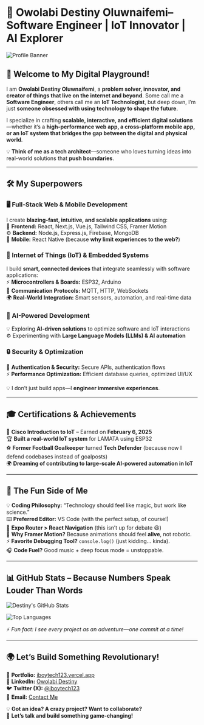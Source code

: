 # 🚀 Owolabi Destiny Oluwnaifemi– Software Engineer | IoT Innovator | AI Explorer  

![Profile Banner](https://raw.githubusercontent.com/owolabijunior12/owolabijunior12/main/banner.png)  

## 👋 Welcome to My Digital Playground!  

I am **Owolabi Destiny Oluwnaifemi**, a **problem solver, innovator, and creator of things that live on the internet and beyond**. Some call me a **Software Engineer**, others call me an **IoT Technologist**, but deep down, I’m just **someone obsessed with using technology to shape the future**.  

I specialize in crafting **scalable, interactive, and efficient digital solutions**—whether it’s a **high-performance web app, a cross-platform mobile app, or an IoT system that bridges the gap between the digital and physical world**.  

💡 **Think of me as a tech architect**—someone who loves turning ideas into real-world solutions that **push boundaries**.  

---

## 🛠️ **My Superpowers**  

### **🖥️ Full-Stack Web & Mobile Development**  
I create **blazing-fast, intuitive, and scalable applications** using:  
🚀 **Frontend:** React, Next.js, Vue.js, Tailwind CSS, Framer Motion  
⚙️ **Backend:** Node.js, Express.js, Firebase, MongoDB  
📱 **Mobile:** React Native (because **why limit experiences to the web?**)  

### **🔌 Internet of Things (IoT) & Embedded Systems**  
I build **smart, connected devices** that integrate seamlessly with software applications:  
⚡ **Microcontrollers & Boards:** ESP32, Arduino  
📡 **Communication Protocols:** MQTT, HTTP, WebSockets  
🌍 **Real-World Integration:** Smart sensors, automation, and real-time data  

### **🤖 AI-Powered Development**  
💡 Exploring **AI-driven solutions** to optimize software and IoT interactions  
⚙️ Experimenting with **Large Language Models (LLMs) & AI automation**  

### **🔒 Security & Optimization**  
🔐 **Authentication & Security:** Secure APIs, authentication flows  
⚡ **Performance Optimization:** Efficient database queries, optimized UI/UX  

💡 I don’t just build apps—I **engineer immersive experiences**.  

---

## 🎓 **Certifications & Achievements**  

📜 **Cisco Introduction to IoT** – Earned on **February 6, 2025**  
🏆 **Built a real-world IoT system** for LAMATA using ESP32  
⚽ **Former Football Goalkeeper** turned **Tech Defender** (because now I defend codebases instead of goalposts)  
🌍 **Dreaming of contributing to large-scale AI-powered automation in IoT**  

---

## 🤯 **The Fun Side of Me**  

💡 **Coding Philosophy:** “Technology should feel like magic, but work like science.”  
⌨️ **Preferred Editor:** VS Code (with the perfect setup, of course!)  
🚀 **Expo Router > React Navigation** (this isn’t up for debate 😆)  
🎨 **Why Framer Motion?** Because animations should feel **alive**, not robotic.  
⚡ **Favorite Debugging Tool?** `console.log()` (just kidding… kinda).  
🎧 **Code Fuel?** Good music + deep focus mode = unstoppable.  

---

## 📊 **GitHub Stats – Because Numbers Speak Louder Than Words**  

![Destiny's GitHub Stats](https://github-readme-stats.vercel.app/api?username=owolabijunior12&show_icons=true&theme=radical)  

![Top Languages](https://github-readme-stats.vercel.app/api/top-langs/?username=owolabijunior12&layout=compact&theme=radical)  

⚡ *Fun fact: I see every project as an adventure—one commit at a time!*  

---

## 🌍 **Let’s Build Something Revolutionary!**  

🚀 **Portfolio:** [iboytech123.vercel.app](https://iboytech123.vercel.app/)  
📍 **LinkedIn:** [Owolabi Destiny](https://www.linkedin.com/in/owolabi-destiny-oluwanifemi-231222265)  
🐦 **Twitter (X):** [@iboytech123](https://twitter.com/iboytech123)  
📧 **Email:** [Contact Me](mailto:owolabijunior12@gmail.com)  

💡 **Got an idea? A crazy project? Want to collaborate?**  
🔗 **Let’s talk and build something game-changing!**  
